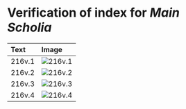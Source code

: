# Verification of index for *Main Scholia*

| Text     | Image     |
| :------------- | :------------- |
| 216v.1 | ![216v.1](http://www.homermultitext.org/iipsrv?OBJ=IIP,1.0&FIF=/project/homer/pyramidal/VenA/VA216VN_0718.tif&RGN=0.2102,0.2676,0.2248,0.04689&WID=800&CVT=JPEG) |
| 216v.2 | ![216v.2](http://www.homermultitext.org/iipsrv?OBJ=IIP,1.0&FIF=/project/homer/pyramidal/VenA/VA216VN_0718.tif&RGN=0.2113,0.4873,0.2080,0.1039&WID=800&CVT=JPEG) |
| 216v.3 | ![216v.3](http://www.homermultitext.org/iipsrv?OBJ=IIP,1.0&FIF=/project/homer/pyramidal/VenA/VA216VN_0718.tif&RGN=0.2095,0.5853,0.2185,0.1416&WID=800&CVT=JPEG) |
| 216v.4 | ![216v.4](http://www.homermultitext.org/iipsrv?OBJ=IIP,1.0&FIF=/project/homer/pyramidal/VenA/VA216VN_0718.tif&RGN=0.2168,0.7079,0.6769,0.04343&WID=800&CVT=JPEG) |
